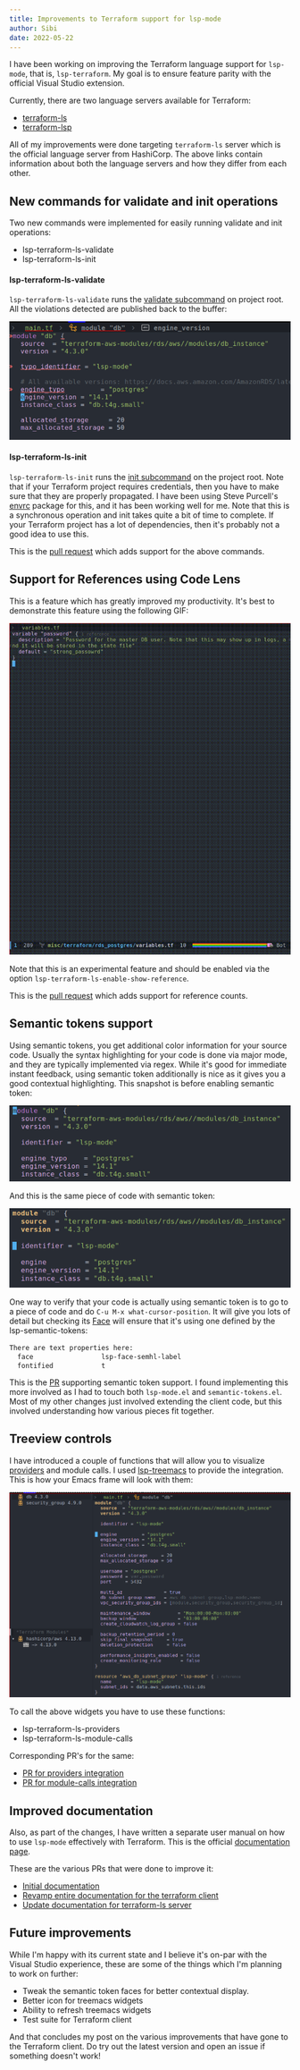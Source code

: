 ```yaml
---
title: Improvements to Terraform support for lsp-mode
author: Sibi
date: 2022-05-22
---
```


I have been working on improving the Terraform language support
for `lsp-mode`, that is, `lsp-terraform`. My goal is to ensure
feature parity with the official Visual Studio extension.

Currently, there are two language servers available for Terraform:

- [terraform-ls](https://github.com/hashicorp/terraform-ls)
- [terraform-lsp](https://github.com/juliosueiras/terraform-lsp)

All of my improvements were done targeting `terraform-ls` server which
is the official language server from HashiCorp. The above links
contain information about both the language servers and how they differ
from each other.

## New commands for validate and init operations

Two new commands were implemented for easily running validate and
init operations:

- lsp-terraform-ls-validate
- lsp-terraform-ls-init

#### lsp-terraform-ls-validate
`lsp-terraform-ls-validate` runs the [validate subcommand](https://www.terraform.io/cli/commands/validate)
on project root. All the violations detected are published back to 
the buffer:

<img class="img-fluid" src="../images/posts/lsp-terraform-validate.png">

#### lsp-terraform-ls-init
`lsp-terraform-ls-init` runs the [init subcommand](https://www.terraform.io/cli/commands/init)
on the project root. Note that if your Terraform project requires
credentials, then you have to make sure that they are properly propagated.
I have been using Steve Purcell's [envrc](https://github.com/purcell/envrc)
package for this, and it has been working well for me. Note that this is a
synchronous operation and init takes quite a bit of time to complete.
If your Terraform project has a lot of dependencies, then it's
probably not a good idea to use this.

This is the [pull request](https://github.com/emacs-lsp/lsp-mode/pull/3509) which adds support
for the above commands.

## Support for References using Code Lens

This is a feature which has greatly improved my productivity. It's
best to demonstrate this feature using the following GIF:

<img class="img-fluid" src="../images/posts/tf_code_lens.gif">

Note that this is an experimental feature and should be enabled via
the option `lsp-terraform-ls-enable-show-reference`.

This is the [pull request](https://github.com/emacs-lsp/lsp-mode/pull/3524) which adds support for reference counts.

## Semantic tokens support

Using semantic tokens, you get additional color information for your
source code. Usually the syntax highlighting for your code is done via
major mode, and they are typically implemented via regex. While it's
good for immediate instant feedback, using semantic token additionally
is nice as it gives you a good contextual highlighting. This snapshot
is before enabling semantic token:

<img class="img-fluid" src="../images/posts/without_semantic_token_module.png">

And this is the same piece of code with semantic token:

<img class="img-fluid" src="../images/posts/new_st_module.png">

One way to verify that your code is actually using semantic token is
to go to a piece of code and do `C-u M-x what-cursor-position`. It
will give you lots of detail but checking its [Face](https://www.gnu.org/software/emacs/manual/html_node/emacs/Faces.html) will ensure
that it's using one defined by the lsp-semantic-tokens:

``` shellsession
There are text properties here:
  face                 lsp-face-semhl-label
  fontified            t
```

This is the [PR](https://github.com/emacs-lsp/lsp-mode/pull/3535) supporting semantic token support. I found
implementing this more involved as I had to touch both `lsp-mode.el`
and `semantic-tokens.el`. Most of my other changes just involved
extending the client code, but this involved understanding how various
pieces fit together.

## Treeview controls

I have introduced a couple of functions that will allow you to visualize
 [providers](https://www.terraform.io/language/providers) and module calls. I used [lsp-treemacs](https://github.com/emacs-lsp/lsp-treemacs.git) to provide
 the integration. This is how your Emacs frame will look with them:

<img class="img-fluid" src="../images/posts/lsp-terraform-widgets.png">

To call the above widgets you have to use these functions:

- lsp-terraform-ls-providers
- lsp-terraform-ls-module-calls

Corresponding PR's for the same:

- [PR for providers integration](https://github.com/emacs-lsp/lsp-mode/pull/3537)
- [PR for module-calls integration](https://github.com/emacs-lsp/lsp-mode/pull/3538)

## Improved documentation

Also, as part of the changes, I have written a separate user manual on
how to use `lsp-mode` effectively with Terraform. This is the official
[documentation page](https://emacs-lsp.github.io/lsp-mode/page/lsp-terraform-ls/).

These are the various PRs that were done to improve it:

- [Initial documentation](https://github.com/emacs-lsp/lsp-mode/pull/3522)
- [Revamp entire documentation for the terraform client](https://github.com/emacs-lsp/lsp-mode/pull/3540)
- [Update documentation for terraform-ls server](https://github.com/hashicorp/terraform-ls/pull/932)

## Future improvements

While I'm happy with its current state and I believe it's on-par with
the Visual Studio experience, these are some of the things which I'm
planning to work on further:

- Tweak the semantic token faces for better contextual display.
- Better icon for treemacs widgets
- Ability to refresh treemacs widgets
- Test suite for Terraform client

And that concludes my post on the various improvements that have gone
to the Terraform client. Do try out the latest version and open an
issue if something doesn't work!
